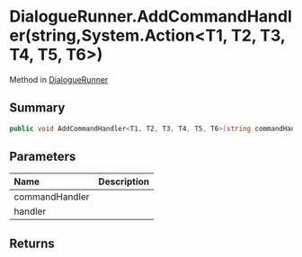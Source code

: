 # DialogueRunner.AddCommandHandler(string,System.Action<T1, T2, T3, T4, T5, T6>)

Method in [DialogueRunner](/api/csharp/yarn.unity.dialoguerunner.md)

## Summary



```csharp
public void AddCommandHandler<T1, T2, T3, T4, T5, T6>(string commandHandler, System.Action<T1, T2, T3, T4, T5, T6> handler)
```

## Parameters

|Name|Description|
|:---|:---|
|commandHandler||
|handler||

## Returns



